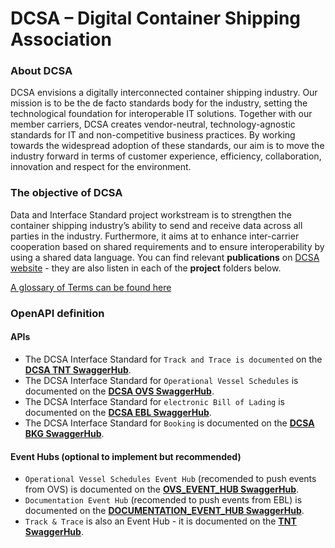 # DCSA – Digital Container Shipping Association

### About DCSA
DCSA envisions a digitally interconnected container shipping industry. Our mission is to be the de facto standards body for the industry, setting the technological foundation for interoperable IT solutions. Together with our member carriers, DCSA creates vendor-neutral, technology-agnostic standards for IT and non-competitive business practices. By working towards the widespread adoption of these standards, our aim is to move the industry forward in terms of customer experience, efficiency, collaboration, innovation and respect for the environment.
### The objective of DCSA
Data and Interface Standard project workstream is to strengthen the container shipping industry’s ability to send and receive data across all parties in the industry. Furthermore, it aims at to enhance inter-carrier cooperation based on shared requirements and to ensure interoperability by using a shared data language. You can find relevant **publications** on [DCSA website](https://dcsa.org/) - they are also listen in each of the **project** folders below.

[A glossary of Terms can be found here](https://knowledge.dcsa.org/s/glossary)

### OpenAPI definition

#### APIs
- The DCSA Interface Standard for `Track and Trace is documented` on the [**DCSA TNT SwaggerHub**](https://app.swaggerhub.com/apis/dcsaorg/DCSA_TNT).
- The DCSA Interface Standard for `Operational Vessel Schedules` is documented on the [**DCSA OVS SwaggerHub**](https://app.swaggerhub.com/apis/dcsaorg/DCSA_OVS).
- The DCSA Interface Standard for `electronic Bill of Lading` is documented on the [**DCSA EBL SwaggerHub**](https://app.swaggerhub.com/apis/dcsaorg/DCSA_EBL).
- The DCSA Interface Standard for `Booking` is documented on the [**DCSA BKG SwaggerHub**](https://app.swaggerhub.com/apis/dcsaorg/DCSA_BKG).

#### Event Hubs (optional to implement but recommended)
- `Operational Vessel Schedules Event Hub` (recomended to push events from OVS) is documented on the [**OVS_EVENT_HUB SwaggerHub**](https://app.swaggerhub.com/apis/dcsaorg/OVS_EVENT_HUB).
- `Documentation Event Hub` (recomended to push events from EBL) is documented on the [**DOCUMENTATION_EVENT_HUB SwaggerHub**](https://app.swaggerhub.com/apis/dcsaorg/DOCUMENTATION_EVENT_HUB).
- `Track & Trace` is also an Event Hub - it is documented on the [**TNT SwaggerHub**](https://app.swaggerhub.com/apis/dcsaorg/DCSA_TNT).
